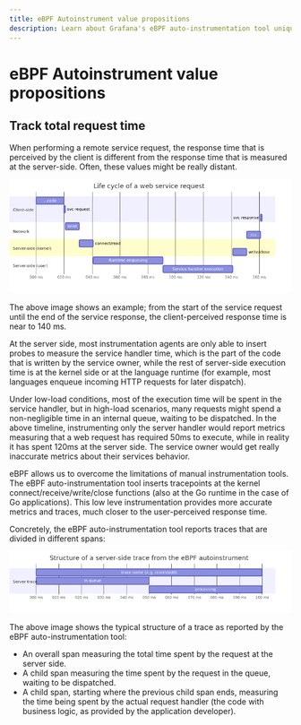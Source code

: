 ```yaml
---
title: eBPF Autoinstrument value propositions
description: Learn about Grafana's eBPF auto-instrumentation tool unique value propositions.
---
```


# eBPF Autoinstrument value propositions

## Track total request time

When performing a remote service request, the response time that is
perceived by the client is different from the response time that is measured
at the server-side. Often, these values might be really distant.

![](img/req-life-cycle.png)

The above image shows an example; from the start of the service request until the end
of the service response, the client-perceived response time is near to 140 ms.

At the server side, most instrumentation agents are only able to insert probes to measure
the service handler time, which is the part of the code that is written by the service
owner, while the rest of server-side execution time is at the kernel side or at the
language runtime (for example, most languages enqueue incoming HTTP requests for later
dispatch).

Under low-load conditions, most of the execution time will be spent in the service handler,
but in high-load scenarios, many requests might spend a non-negligible time
in an internal queue, waiting to be dispatched. In the above timeline, instrumenting only the
server handler would report metrics measuring that a web request has required 50ms to execute,
while in reality it has spent 120ms at the server side. The service owner would get really
inaccurate metrics about their services behavior.

eBPF allows us to overcome the limitations of manual instrumentation tools. The eBPF auto-instrumentation
tool inserts tracepoints at the kernel connect/receive/write/close functions (also at the
Go runtime in the case of Go applications). This low leve instrumentation provides more accurate metrics and
traces, much closer to the user-perceived response time.

Concretely, the eBPF auto-instrumentation tool reports traces that are divided in different spans:

![](img/server-side-trace.png)

The above image shows the typical structure of a trace as reported by the eBPF auto-instrumentation tool:

* An overall span measuring the total time spent by the request at the server side.
* A child span measuring the time spent by the request in the queue, waiting to be dispatched.
* A child span, starting where the previous child span ends, measuring the time being spent
  by the actual request handler (the code with business logic, as provided by the application
  developer).
